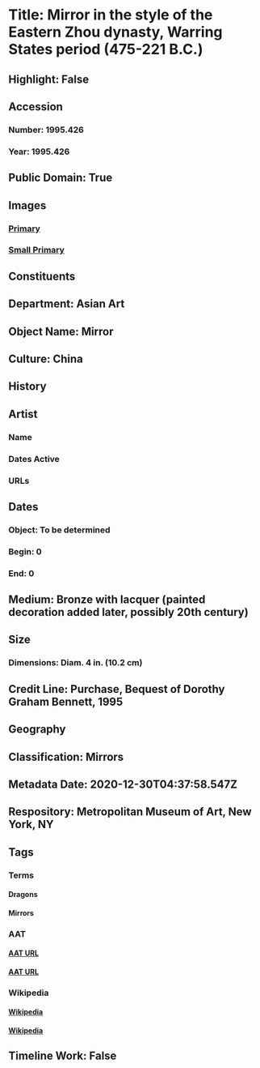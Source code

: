 # Title: Mirror in the style of the Eastern Zhou dynasty, Warring States period (475-221 B.C.)
## Highlight: False
## Accession
### Number: 1995.426
### Year: 1995.426
## Public Domain: True
## Images
### [Primary](https://images.metmuseum.org/CRDImages/as/original/DP167803.jpg)
### [Small Primary](https://images.metmuseum.org/CRDImages/as/web-large/DP167803.jpg)
## Constituents
## Department: Asian Art
## Object Name: Mirror
## Culture: China
## History
## Artist
### Name
### Dates Active
### URLs
## Dates
### Object: To be determined
### Begin: 0
### End: 0
## Medium: Bronze with lacquer (painted decoration added later, possibly 20th century)
## Size
### Dimensions: Diam. 4 in. (10.2 cm)
## Credit Line: Purchase, Bequest of Dorothy Graham Bennett, 1995
## Geography
## Classification: Mirrors
## Metadata Date: 2020-12-30T04:37:58.547Z
## Respository: Metropolitan Museum of Art, New York, NY
## Tags
### Terms
#### Dragons
#### Mirrors
### AAT
#### [AAT URL](http://vocab.getty.edu/page/aat/300375726)
#### [AAT URL](http://vocab.getty.edu/page/aat/300037682)
### Wikipedia
#### [Wikipedia]()
#### [Wikipedia]()
## Timeline Work: False
